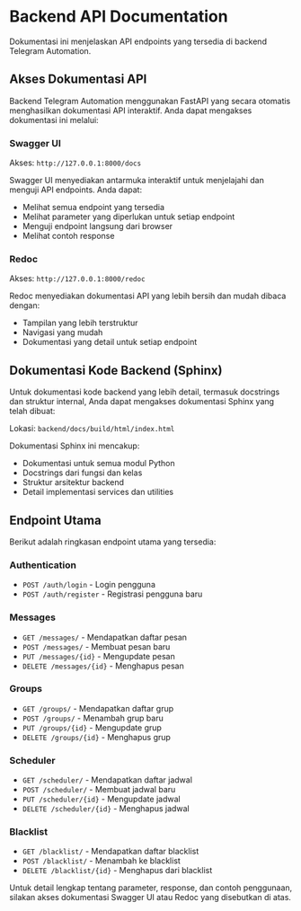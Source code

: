 # Backend API Documentation

Dokumentasi ini menjelaskan API endpoints yang tersedia di backend Telegram Automation.

## Akses Dokumentasi API

Backend Telegram Automation menggunakan FastAPI yang secara otomatis menghasilkan dokumentasi API interaktif. Anda dapat mengakses dokumentasi ini melalui:

### Swagger UI
Akses: `http://127.0.0.1:8000/docs`

Swagger UI menyediakan antarmuka interaktif untuk menjelajahi dan menguji API endpoints. Anda dapat:
- Melihat semua endpoint yang tersedia
- Melihat parameter yang diperlukan untuk setiap endpoint
- Menguji endpoint langsung dari browser
- Melihat contoh response

### Redoc
Akses: `http://127.0.0.1:8000/redoc`

Redoc menyediakan dokumentasi API yang lebih bersih dan mudah dibaca dengan:
- Tampilan yang lebih terstruktur
- Navigasi yang mudah
- Dokumentasi yang detail untuk setiap endpoint

## Dokumentasi Kode Backend (Sphinx)

Untuk dokumentasi kode backend yang lebih detail, termasuk docstrings dan struktur internal, Anda dapat mengakses dokumentasi Sphinx yang telah dibuat:

Lokasi: `backend/docs/build/html/index.html`

Dokumentasi Sphinx ini mencakup:
- Dokumentasi untuk semua modul Python
- Docstrings dari fungsi dan kelas
- Struktur arsitektur backend
- Detail implementasi services dan utilities

## Endpoint Utama

Berikut adalah ringkasan endpoint utama yang tersedia:

### Authentication
- `POST /auth/login` - Login pengguna
- `POST /auth/register` - Registrasi pengguna baru

### Messages
- `GET /messages/` - Mendapatkan daftar pesan
- `POST /messages/` - Membuat pesan baru
- `PUT /messages/{id}` - Mengupdate pesan
- `DELETE /messages/{id}` - Menghapus pesan

### Groups
- `GET /groups/` - Mendapatkan daftar grup
- `POST /groups/` - Menambah grup baru
- `PUT /groups/{id}` - Mengupdate grup
- `DELETE /groups/{id}` - Menghapus grup

### Scheduler
- `GET /scheduler/` - Mendapatkan daftar jadwal
- `POST /scheduler/` - Membuat jadwal baru
- `PUT /scheduler/{id}` - Mengupdate jadwal
- `DELETE /scheduler/{id}` - Menghapus jadwal

### Blacklist
- `GET /blacklist/` - Mendapatkan daftar blacklist
- `POST /blacklist/` - Menambah ke blacklist
- `DELETE /blacklist/{id}` - Menghapus dari blacklist

Untuk detail lengkap tentang parameter, response, dan contoh penggunaan, silakan akses dokumentasi Swagger UI atau Redoc yang disebutkan di atas.

